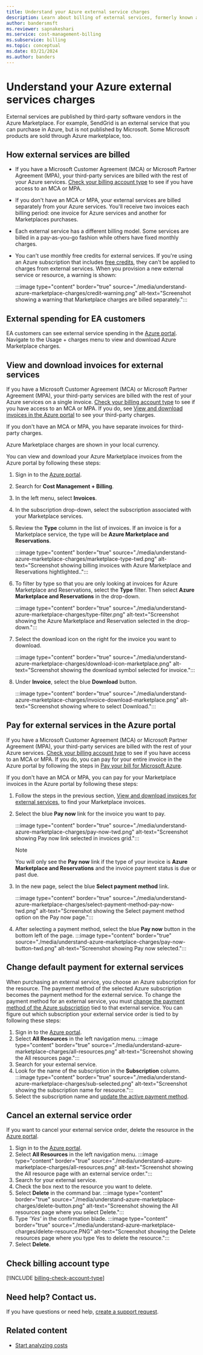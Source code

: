 ```yaml
---
title: Understand your Azure external service charges
description: Learn about billing of external services, formerly known as Marketplace, charges in Azure.
author: bandersmsft
ms.reviewer: sapnakeshari
ms.service: cost-management-billing
ms.subservice: billing
ms.topic: conceptual
ms.date: 03/21/2024
ms.author: banders
---
```


# Understand your Azure external services charges
External services are published by third-party software vendors in the Azure Marketplace. For example, SendGrid is an external service that you can purchase in Azure, but is not published by Microsoft. Some Microsoft products are sold through Azure marketplace, too.

## How external services are billed

- If you have a Microsoft Customer Agreement (MCA) or Microsoft Partner Agreement (MPA), your third-party services are billed with the rest of your Azure services. [Check your billing account type](#check-billing-account-type) to see if you have access to an MCA or MPA.
- If you don't have an MCA or MPA, your external services are billed separately from your Azure services. You'll receive two invoices each billing period: one invoice for Azure services and another for Marketplaces purchases.
- Each external service has a different billing model. Some services are billed in a pay-as-you-go fashion while others have fixed monthly charges.
- You can't use monthly free credits for external services. If you're using an Azure subscription that includes [free credits](https://azure.microsoft.com/pricing/spending-limits/), they can't be applied to charges from external services. When you provision a new external service or resource, a warning is shown:

    :::image type="content" border="true" source="./media/understand-azure-marketplace-charges/credit-warning.png" alt-text="Screenshot showing a warning that Marketplace charges are billed separately.":::

## External spending for EA customers

EA customers can see external service spending in the [Azure portal](https://portal.azure.com). Navigate to the Usage + charges menu to view and download Azure Marketplace charges.

## View and download invoices for external services

If you have a Microsoft Customer Agreement (MCA) or Microsoft Partner Agreement (MPA), your third-party services are billed with the rest of your Azure services on a single invoice. [Check your billing account type](#check-billing-account-type) to see if you have access to an MCA or MPA. If you do, see [View and download invoices in the Azure portal](download-azure-invoice.md) to see your third-party charges.

If you don't have an MCA or MPA, you have separate invoices for third-party charges. 

Azure Marketplace charges are shown in your local currency.

You can view and download your Azure Marketplace invoices from the Azure portal by following these steps:

1. Sign in to the [Azure portal](https://portal.azure.com).
1. Search for **Cost Management + Billing**.
1. In the left menu, select **Invoices**.
1. In the subscription drop-down, select the subscription associated with your Marketplace services.
1. Review the **Type** column in the list of invoices. If an invoice is for a Marketplace service, the type will be **Azure Marketplace and Reservations**. 

    :::image type="content" border="true" source="./media/understand-azure-marketplace-charges/marketplace-type-twd.png" alt-text="Screenshot showing billing invoices with Azure Marketplace and Reservations hightlighted..":::

1. To filter by type so that you are only looking at invoices for Azure Marketplace and Reservations, select the **Type** filter. Then select **Azure Marketplace and Reservations** in the drop-down.

    :::image type="content" border="true" source="./media/understand-azure-marketplace-charges/type-filter.png" alt-text="Screenshot showing the Azure Marketplace and Reservation selected in the drop-down.":::

1. Select the download icon on the right for the invoice you want to download.

    :::image type="content" border="true" source="./media/understand-azure-marketplace-charges/download-icon-marketplace.png" alt-text="Screenshot showing the download symbol selected for invoice.":::

1. Under **Invoice**, select the blue **Download** button.

    :::image type="content" border="true" source="./media/understand-azure-marketplace-charges/invoice-download-marketplace.png" alt-text="Screenshot showing where to select Download.":::

## Pay for external services in the Azure portal

If you have a Microsoft Customer Agreement (MCA) or Microsoft Partner Agreement (MPA), your third-party services are billed with the rest of your Azure services. [Check your billing account type](#check-billing-account-type) to see if you have access to an MCA or MPA. If you do, you can pay for your entire invoice in the Azure portal by following the steps in [Pay your bill for Microsoft Azure](pay-bill.md).

If you don't have an MCA or MPA, you can pay for your Marketplace invoices in the Azure portal by following these steps:

1. Follow the steps in the previous section, [View and download invoices for external services](#view-and-download-invoices-for-external-services), to find your Marketplace invoices.
1. Select the blue **Pay now** link for the invoice you want to pay.

    :::image type="content" border="true" source="./media/understand-azure-marketplace-charges/pay-now-twd.png" alt-text="Screenshot showing Pay now link selected in invoices grid.":::

    >[!NOTE]
    > You will only see the **Pay now** link if the type of your invoice is **Azure Marketplace and Reservations** and the invoice payment status is due or past due.

1. In the new page, select the blue **Select payment method** link.

    :::image type="content" border="true" source="./media/understand-azure-marketplace-charges/select-payment-method-pay-now-twd.png" alt-text="Screenshot showing the Select payment method option on the Pay now page.":::

1. After selecting a payment method, select the blue **Pay now** button in the bottom left of the page.
    :::image type="content" border="true" source="./media/understand-azure-marketplace-charges/pay-now-button-twd.png" alt-text="Screenshot showing Pay now selected.":::

## Change default payment for external services

When purchasing an external service, you choose an Azure subscription for the resource. The payment method of the selected Azure subscription becomes the payment method for the external service. To change the payment method for an external service, you must [change the payment method of the Azure subscription](../manage/change-credit-card.md) tied to that external service. You can figure out which subscription your external service order is tied to by following these steps:

1. Sign in to the [Azure portal](https://portal.azure.com).
1. Select **All Resources** in the left navigation menu.
     :::image type="content" border="true" source="./media/understand-azure-marketplace-charges/all-resources.png" alt-text="Screenshot showing the All resources page.":::
1. Search for your external service.
1. Look for the name of the subscription in the **Subscription** column.
    :::image type="content" border="true" source="./media/understand-azure-marketplace-charges/sub-selected.png" alt-text="Screenshot showing the subscription name for resource.":::
1. Select the subscription name and [update the active payment method](../manage/change-credit-card.md).

## Cancel an external service order

If you want to cancel your external service order, delete the resource in the [Azure portal](https://portal.azure.com).

1. Sign in to the [Azure portal](https://portal.azure.com).
1. Select **All Resources** in the left navigation menu.
    :::image type="content" border="true" source="./media/understand-azure-marketplace-charges/all-resources.png" alt-text="Screenshot showing the All resource page with an external service order.":::
1. Search for your external service.
1. Check the box next to the resource you want to delete.
1. Select **Delete** in the command bar.
    :::image type="content" border="true" source="./media/understand-azure-marketplace-charges/delete-button.png" alt-text="Screenshot showing the All resources page where you select Delete.":::
1. Type *'Yes'* in the confirmation blade.
    :::image type="content" border="true" source="./media/understand-azure-marketplace-charges/delete-resource.PNG" alt-text="Screenshot showing the Delete resources page where you type Yes to delete the resource.":::
1. Select **Delete**.

## Check billing account type
[!INCLUDE [billing-check-account-type](../../../includes/billing-check-mca.md)]

## Need help? Contact us.

If you have questions or need help,  [create a support request](https://go.microsoft.com/fwlink/?linkid=2083458).

## Related content

- [Start analyzing costs](../costs/quick-acm-cost-analysis.md)
